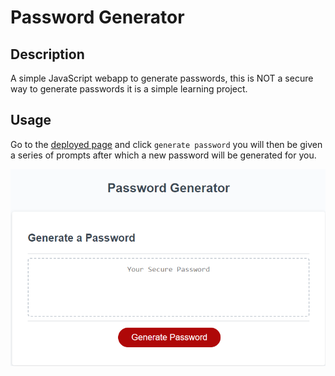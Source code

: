 # Password Generator

## Description
A simple JavaScript webapp to generate passwords, this is NOT a secure way to generate passwords it is a simple learning project.

## Usage
Go to the [deployed page](https://wlk-dev.github.io/password-generator/) and click `generate password` you will then be given a series of prompts after which a new password will be generated for you.

![A picture of the deployed site](/assets/imgs/site.png?raw=true "Deployed Site")